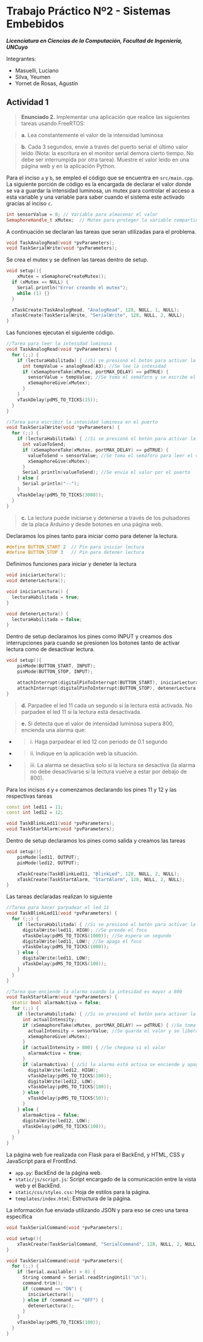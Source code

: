 # Trabajo Práctico Nº2 - Sistemas Embebidos

***Licenciatura en Ciencias de la Computación, Facultad de Ingeniería, UNCuyo***

Integrantes:
- Masuelli, Luciano
- Silva, Yeumen
- Yornet de Rosas, Agustín

## Actividad 1
> **Enunciado 2.** Implementar una aplicación que realice las siguientes tareas usando
FreeRTOS:

>**a.​** Lea constantemente el valor de la intensidad luminosa

>**b.​**​ Cada 3 segundos, envíe a través del puerto serial el último valor leído
(Nota: la escritura en el monitor serial demora cierto tiempo. No debe
ser interrumpida por otra tarea). Muestre el valor leído en una página
web y en la aplicación Python.

Para el inciso `a` y `b`, se empleó el código que se encuentra en `src/main.cpp`. La siguiente porción de código es la encargada de declarar el valor donde se va a guardar la intensidad luminosa, un mutex para controlar el acceso a esta variable y una variable para saber cuando el sistema este activado gracias al inciso `c`.

```cpp
int sensorValue = 0; // Variable para almacenar el valor
SemaphoreHandle_t xMutex;  // Mutex para proteger la variable compartida
```

A continuación se declaran las tareas que seran utilizadas para el problema.

```cpp
void TaskAnalogRead(void *pvParameters);
void TaskSerialWrite(void *pvParameters);
```

Se crea el mutex y se definen las tareas dentro de setup.

```cpp
void setup(){
    xMutex = xSemaphoreCreateMutex();
  if (xMutex == NULL) {
    Serial.println("Error creando el mutex");
    while (1) {}
  }

  xTaskCreate(TaskAnalogRead, "AnalogRead", 128, NULL, 1, NULL);
  xTaskCreate(TaskSerialWrite, "SerialWrite", 128, NULL, 2, NULL);
}
```

Las funciones ejecutan el siguiente código.

```cpp
//Tarea para leer la intesidad luminosa
void TaskAnalogRead(void *pvParameters) {
  for (;;) {
    if (lecturaHabilitada) { //Si se presionó el botón para activar la lectura
      int tempValue = analogRead(A3); //Se lee la intesidad
      if (xSemaphoreTake(xMutex, portMAX_DELAY) == pdTRUE) {
        sensorValue = tempValue; //Se toma el semáforo y se escribe el valor
        xSemaphoreGive(xMutex);
      }
    }
    vTaskDelay(pdMS_TO_TICKS(15));
  }
}

//Tarea para escribir la intesidad luminosa en el puerto
void TaskSerialWrite(void *pvParameters) {
  for (;;) {
    if (lecturaHabilitada) { //Si se presionó el botón para activar la lectura
      int valueToSend;
      if (xSemaphoreTake(xMutex, portMAX_DELAY) == pdTRUE) {
        valueToSend = sensorValue; //Se toma el semáforo para leer el valor actual de la intensidad y se guarda en una variable
        xSemaphoreGive(xMutex);
      }
      Serial.println(valueToSend); //Se envia el valor por el puerto
    } else {
      Serial.println("--");
    }
    vTaskDelay(pdMS_TO_TICKS(3000));
  }
}
```

>**c.​**​ La lectura puede iniciarse y detenerse a través de los pulsadores de la
placa Arduino y desde botones en una página web.

Declaramos los pines tanto para iniciar como para detener la lectura.

```cpp
#define BUTTON_START 2  // Pin para iniciar lectura
#define BUTTON_STOP 3   // Pin para detener lectura
```

Definimos funciones para iniciar y deneter la lectura

```cpp
void iniciarLectura();
void detenerLectura();

void iniciarLectura() {
  lecturaHabilitada = true;
}

void detenerLectura() {
  lecturaHabilitada = false;
}
```

Dentro de setup declaramos los pines como INPUT y creamos dos interrupciones para cuando se presionen los botones tanto de activar lectura como de desactivar lectura.

```cpp
void setup(){
    pinMode(BUTTON_START, INPUT);
    pinMode(BUTTON_STOP, INPUT);

    attachInterrupt(digitalPinToInterrupt(BUTTON_START), iniciarLectura, RISING);
    attachInterrupt(digitalPinToInterrupt(BUTTON_STOP), detenerLectura, RISING);
}
```

>**d.​**​ Parpadee el led 11 cada un segundo si la lectura está activada. No
parpadee el led 11 si la lectura está desactivada.

>**e.​** Si detecta que el valor de intensidad luminosa supera 800, encienda
una alarma que:

- >i.​ Haga parpadear el led 12 con periodo de 0.1 segundo

- >ii.​ Indique en la aplicación web la situación.

- >iii.​ La alarma se desactiva solo si la lectura se desactiva (la alarma
no debe desactivarse si la lectura vuelve a estar por debajo de
800).

Para los incisos `d` y `e` comenzamos declarando los pines 11 y 12 y las respectivas tareas

```cpp
const int led11 = 11;
const int led12 = 12;

void TaskBlinkLed11(void *pvParameters);
void TaskStartAlarm(void *pvParameters);
```

Dentro de setup declaramos los pines como salida y creamos las tareas

```cpp
void setup(){
    pinMode(led11, OUTPUT);
    pinMode(led12, OUTPUT);

    xTaskCreate(TaskBlinkLed11, "BlinkLed", 128, NULL, 2, NULL);
    xTaskCreate(TaskStartAlarm, "StartAlarm", 128, NULL, 2, NULL);
}
```

Las tareas declaradas realizan lo siguiente

```cpp
//Tarea para hacer parpadear el led 11
void TaskBlinkLed11(void *pvParameters) {
  for (;;) {
    if (lecturaHabilitada) { //Si se presionó el botón para activar la lectura
      digitalWrite(led11, HIGH); //Se prende el foco
      vTaskDelay(pdMS_TO_TICKS(1000)); //Se espera un segundo
      digitalWrite(led11, LOW); //Se apaga el foco
      vTaskDelay(pdMS_TO_TICKS(1000));
    } else {
      digitalWrite(led11, LOW);
      vTaskDelay(pdMS_TO_TICKS(100));
    }
  }
}

//Tarea que enciende la alarma cuando la intesidad es mayor a 800
void TaskStartAlarm(void *pvParameters) {
  static bool alarmaActiva = false;
  for (;;) {
    if (lecturaHabilitada) { //Si se presionó el botón para activar la lectura
      int actualIntensity;
      if (xSemaphoreTake(xMutex, portMAX_DELAY) == pdTRUE) { //Se toma el semáforo
        actualIntensity = sensorValue; //Se guarda el valor y se libera el semáforo
        xSemaphoreGive(xMutex);
      }
      if (actualIntensity > 800) { //Se chequea si el valor
        alarmaActiva = true;
      }
      if (alarmaActiva) { //Si la alarma está activa se enciende y apaga el led 12
        digitalWrite(led12, HIGH);
        vTaskDelay(pdMS_TO_TICKS(100));
        digitalWrite(led12, LOW);
        vTaskDelay(pdMS_TO_TICKS(100));
      } else {
        vTaskDelay(pdMS_TO_TICKS(50));
      }
    } else {
      alarmaActiva = false;
      digitalWrite(led12, LOW);
      vTaskDelay(pdMS_TO_TICKS(100));
    }
  }
}
```

La página web fue realizada con Flask para el BackEnd, y HTML, CSS y JavaScript para el FrontEnd.

- `app.py`: BackEnd de la página web.
- `static/js/script.js`: Script encargado de la comunicación entre la vista web y el BackEnd.
- `static/css/styles.css`: Hoja de estilos para la página.
- `templates/index.html`: Estructura de la página.

La información fue enviada utilizando JSON y para eso se creo una tarea específica 

```cpp
void TaskSerialCommand(void *pvParameters);

void setup(){
    xTaskCreate(TaskSerialCommand, "SerialCommand", 128, NULL, 2, NULL);
}

void TaskSerialCommand(void *pvParameters){
  for (;;) {
    if (Serial.available() > 0) {
      String command = Serial.readStringUntil('\n');
      command.trim();
      if (command == "ON") {
        iniciarLectura();
      } else if (command == "OFF") {
        detenerLectura();
      }
    }
    vTaskDelay(pdMS_TO_TICKS(100));
  }
}
```






